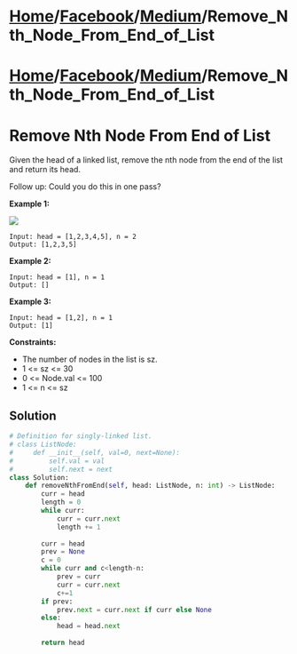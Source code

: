 # [Home](./../../..)/[Facebook](./../..)/[Medium](./..)/Remove_Nth_Node_From_End_of_List
# [Home](./../../..)/[Facebook](./../..)/[Medium](./..)/Remove_Nth_Node_From_End_of_List
<h1>Remove Nth Node From End of List</h1>

<p>
Given the head of a linked list, remove the nth node from the end of the list and return its head.

Follow up: Could you do this in one pass?

</p>

<b>Example 1:</b>

<img src="https://assets.leetcode.com/uploads/2020/10/03/remove_ex1.jpg">

    Input: head = [1,2,3,4,5], n = 2
    Output: [1,2,3,5]
    
<b>Example 2:</b>

    Input: head = [1], n = 1
    Output: []
    
<b>Example 3:</b>

    Input: head = [1,2], n = 1
    Output: [1]

<b>Constraints:</b>

- The number of nodes in the list is sz.
- 1 <= sz <= 30
- 0 <= Node.val <= 100
- 1 <= n <= sz

<h2>Solution</h2>

```python
# Definition for singly-linked list.
# class ListNode:
#     def __init__(self, val=0, next=None):
#         self.val = val
#         self.next = next
class Solution:
    def removeNthFromEnd(self, head: ListNode, n: int) -> ListNode:
        curr = head
        length = 0
        while curr:
            curr = curr.next
            length += 1
        
        curr = head
        prev = None
        c = 0
        while curr and c<length-n:
            prev = curr
            curr = curr.next
            c+=1
        if prev:
            prev.next = curr.next if curr else None
        else:
            head = head.next
        
        return head
```
